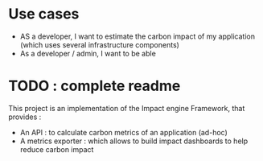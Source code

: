 # Use cases
* AS a developer, I want to estimate the carbon impact of my application (which uses several infrastructure components)
* As a developer / admin, I want to be able 

# TODO : complete readme 

This project is an implementation of the Impact engine Framework, that provides : 
* An API : to calculate carbon metrics of an application (ad-hoc)
* A metrics exporter : which allows to build impact dashboards to help reduce carbon impact